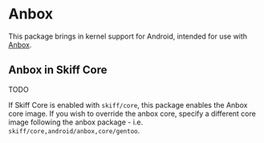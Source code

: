# Anbox

This package brings in kernel support for Android, intended for use with [Anbox].

[Anbox]: https://github.com/anbox/anbox

## Anbox in Skiff Core

TODO

If Skiff Core is enabled with `skiff/core`, this package enables the Anbox core
image. If you wish to override the anbox core, specify a different core image
following the anbox package - i.e. `skiff/core,android/anbox,core/gentoo`.
